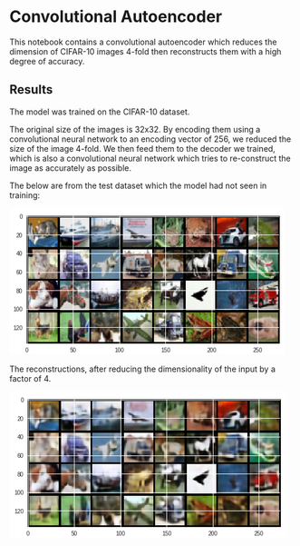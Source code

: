 # Convolutional Autoencoder

This notebook contains a convolutional autoencoder which reduces the dimension of CIFAR-10 images 4-fold then reconstructs them with a high degree of accuracy.

## Results

The model was trained on the CIFAR-10 dataset. 

The original size of the images is 32x32. By encoding them using a convolutional neural network to an encoding vector of 256, we reduced the size of the image 4-fold. We then feed them to the decoder we trained, which is also a convolutional neural network which tries to re-construct the image as accurately as possible.

The below are from the test dataset which the model had not seen in training:

![](https://raw.githubusercontent.com/MihaiLung/Convolutional-Autoencoder/master/Test_Images.PNG)

The reconstructions, after reducing the dimensionality of the input by a factor of 4.

![](https://raw.githubusercontent.com/MihaiLung/Convolutional-Autoencoder/master/Reconstructions.PNG)
